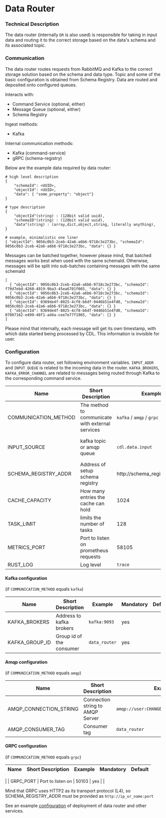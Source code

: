 # Data Router

### Technical Description

The data router (internally `DR` is also used) is responsible for taking in input data and routing it to the correct storage based on 
the data's schema and its associated topic. 

### Communication

The data router routes requests from RabbitMQ and Kafka to the correct storage solution based on the schema and data type.
Topic and some of the basic configuration is obtained from Schema Registry. Data are routed and deposited onto configured queues.

Interacts with:
- Command Service (optional, either)
- Message Queue (optional, either)
- Schema Registry

Ingest methods:
- Kafka

Internal communication methods:
- Kafka (command-service)
- gRPC (schema-registry)


Below are the example data required by data router:
```
# high level description
{
    "schemaId": <UUID>,
    "objectId": <UUID>,
    "data": { "some_property": "object"}
}

# type description
{
    "objectId"(string) : (128bit valid uuid),
    "schemaID"(string) : (128bit valid uuid),
    "data"(string) : (array,dict,object,string, literally anything),
}

# example, minimalistic one liner
{ "objectId": 9056c0b3-2ceb-42a6-a6b6-9718c3e273bc, "schemaId": 9056c0b3-2ceb-42a6-a6b6-9718c3e273bc, "data": {} }
```

Messages can be batched together, however please mind, that batched messages works best when used with the same schemaId.
Otherwise, messages will be split into sub-batches containing messages with the same schemaId
```
[
  { "objectId": 9056c0b3-2ceb-42a6-a6b6-9718c3e273bc, "schemaId": f79d7ebd-4260-4919-9ba3-45ea6701f065, "data": {} }
  { "objectId": 9056c0b3-2ceb-42a6-a6b6-9718c3e273bc, "schemaId": 9056c0b3-2ceb-42a6-a6b6-9718c3e273bc, "data": {} }
  { "objectId": 0369de4f-8025-4cf8-b6df-9446b51e4fd0, "schemaId": 9056c0b3-2ceb-42a6-a6b6-9718c3e273bc, "data": {} }
  { "objectId": 0369de4f-8025-4cf8-b6df-9446b51e4fd0, "schemaId": 07087162-e499-48f1-ad4a-cee7e77f1965, "data": {} }
]
```

Please mind that internally, each message will get its own timestamp, with which data started being processed by CDL. This information is invisible for user.


### Configuration

To configure data router, set following environment variables. `INPUT_ADDR` and `INPUT_QUEUE` is related to the incoming data in the router. `KAFKA_BROKERS`, `KAFKA_ERROR_CHANNEL` are related to messages being routed through Kafka to the corresponding command service.


| Name | Short Description | Example | Mandatory | Default |
|---|---|---|---|---|
| COMMUNICATION_METHOD | The method to communicate with external services | `kafka` / `amqp` / `grpc` | yes | |
| INPUT_SOURCE | kafka topic or amqp queue | `cdl.data.input` | no, when `grpc` has been chosen | |
| SCHEMA_REGISTRY_ADDR | Address of setup schema registry | http://schema_registry:50101 | yes | |
| CACHE_CAPACITY | How many entries the cache can hold | 1024 | yes | |
| TASK_LIMIT | limits the number of tasks | 128 | yes | 128 |
| METRICS_PORT | Port to listen on prometheus requests | 58105 | no | 58105 |
| RUST_LOG | Log level | `trace` | no | |

#### Kafka configuration 
(if `COMMUNICATION_METHOD` equals `kafka`)

| Name | Short Description | Example | Mandatory | Default |
|---|---|---|---|---|
| KAFKA_BROKERS | Address to kafka brokers | `kafka:9093` | yes | |
| KAFKA_GROUP_ID | Group id of the consumer | `data_router` | yes | |

#### Amqp configuration 
(if `COMMUNICATION_METHOD` equals `amqp`)

| Name | Short Description | Example | Mandatory | Default |
|---|---|---|---|---|
| AMQP_CONNECTION_STRING | Connection string to AMQP Server | `amqp://user:CHANGEME@rabbitmq:5672/%2f` | yes | |
| AMQP_CONSUMER_TAG | Consumer tag | `data_router` | yes | |

#### GRPC configuration 
(if `COMMUNICATION_METHOD` equals `grpc`)

| Name | Short Description | Example | Mandatory | Default |
|---|---|---|---|---|
|
| GRPC_PORT | Port to listen on | 50103 | yes | |

Mind that GRPC uses HTTP2 as its transport protocol (L4), so SCHEMA_REGISTRY_ADDR must be provided as `http://ip_or_name:port`

See an example [configuration][configuration] of deployment of data router and other services.

[configuration]: ../deployment/index.md
